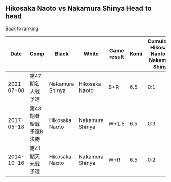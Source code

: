 ## Hikosaka Naoto vs Nakamura Shinya Head to head

[Back to ranking](../../index.md)




| **Date** | **Comp** | **Black** | **White** | **Game result** | **Komi** | **Cumulative Hikosaka Naoto vs Nakamura Shinya** | **Hikosaka Naoto streak** | **Nakamura Shinya streak** | 
| --- | --- | --- | --- | --- | --- | --- | --- | --- |
| 2021-07-08 | 第47期名人戦予選 | Nakamura Shinya | Hikosaka Naoto | B+R | 6.5 | 0:1 | 0 | 1 | 
| 2017-05-18 | 第43期碁聖戦　予選B決勝 | Hikosaka Naoto | Nakamura Shinya | W+1.5 | 6.5 | 0:3 | 0 | 3 | 
| 2014-10-16 | 第41期天元戦予選 | Hikosaka Naoto | Nakamura Shinya | W+R | 6.5 | 0:2 | 0 | 2 |




